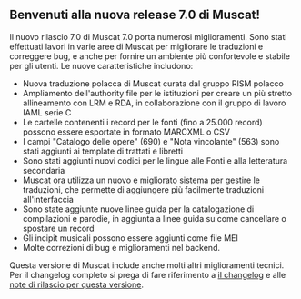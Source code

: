 ## Benvenuti alla nuova release 7.0 di Muscat!

Il nuovo rilascio 7.0 di Muscat 7.0 porta numerosi miglioramenti. Sono stati effettuati lavori in varie aree di Muscat per migliorare le traduzioni e correggere bug, e anche per fornire un ambiente più confortevole e stabile per gli utenti. Le nuove caratteristiche includono:

* Nuova traduzione polacca di Muscat curata dal gruppo RISM polacco
* Ampliamento dell'authority file per le istituzioni per creare un più stretto allineamento con LRM e RDA, in collaborazione con il gruppo di lavoro IAML serie C 
* Le cartelle contenenti i record per le fonti (fino a 25.000 record) possono essere esportate in formato MARCXML o CSV  
* I campi "Catalogo delle opere" (690) e "Nota vincolante" (563) sono stati aggiunti ai template di trattati e libretti
* Sono stati aggiunti nuovi codici per le lingue alle Fonti e alla letteratura secondaria
* Muscat ora utilizza un nuovo e migliorato sistema per gestire le traduzioni, che permette di aggiungere più facilmente traduzioni all'interfaccia
* Sono state aggiunte nuove linee guida per la catalogazione di compilazioni e parodie, in aggiunta a linee guida su come cancellare o spostare un record
* Gli incipit musicali possono essere aggiunti come file MEI
* Molte correzioni di bug e miglioramenti nel backend.

Questa versione di Muscat include anche molti altri miglioramenti tecnici. Per il changelog completo si prega di fare riferimento a [il changelog](https://github.com/rism-ch/muscat/blob/master/CHANGELOG) e alle [note di rilascio per questa versione](https://github.com/rism-ch/muscat/releases/tag/v7.0).